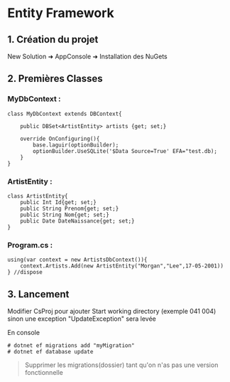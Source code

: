 # Entity Framework

## 1. Création du projet 

New Solution ➜ AppConsole ➜ Installation des NuGets

## 2. Premières Classes

### **MyDbContext :**

    class MyDbContext extends DBContext{

        public DBSet<ArtistEntity> artists {get; set;}

        override OnConfiguring(){
            base.laguir(optionBuilder);
            optionBuilder.UseSQLite('$Data Source=True' EFA="test.db);
        }
    }

### **ArtistEntity :**

    class ArtistEntity{
        public Int Id{get; set;}
        public String Prenom{get; set;}
        public String Nom{get; set;}
        public Date DateNaissance{get; set;}
    }

### **Program.cs :**

    using(var context = new ArtistsDbContext()){
        context.Artists.Add(new ArtistEntity("Morgan","Lee",17-05-2001))
    } //dispose

## 3. Lancement 

Modifier CsProj pour ajouter Start working directory (exemple 041 004) sinon une exception "UpdateException" sera levée

En console 

    # dotnet ef migrations add "myMigration"
    # dotnet ef database update

> Supprimer les migrations(dossier) tant qu'on n'as pas une version fonctionnelle
